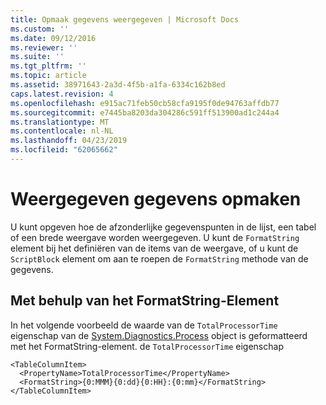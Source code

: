 ```yaml
---
title: Opmaak gegevens weergegeven | Microsoft Docs
ms.custom: ''
ms.date: 09/12/2016
ms.reviewer: ''
ms.suite: ''
ms.tgt_pltfrm: ''
ms.topic: article
ms.assetid: 38971643-2a3d-4f5b-a1fa-6334c162b8ed
caps.latest.revision: 4
ms.openlocfilehash: e915ac71feb50cb58cfa9195f0de94763affdb77
ms.sourcegitcommit: e7445ba8203da304286c591ff513900ad1c244a4
ms.translationtype: MT
ms.contentlocale: nl-NL
ms.lasthandoff: 04/23/2019
ms.locfileid: "62065662"
---
```

# <a name="formatting-displayed-data"></a>Weergegeven gegevens opmaken

U kunt opgeven hoe de afzonderlijke gegevenspunten in de lijst, een tabel of een brede weergave worden weergegeven. U kunt de `FormatString` element bij het definiëren van de items van de weergave, of u kunt de `ScriptBlock` element om aan te roepen de `FormatString` methode van de gegevens.

## <a name="using-the-formatstring-element"></a>Met behulp van het FormatString-Element

In het volgende voorbeeld de waarde van de `TotalProcessorTime` eigenschap van de [System.Diagnostics.Process](/dotnet/api/System.Diagnostics.Process) object is geformatteerd met het FormatString-element. de `TotalProcessorTime` eigenschap

```
<TableColumnItem>
  <PropertyName>TotalProcessorTime</PropertyName>
  <FormatString>{0:MMM}{0:dd}{0:HH}:{0:mm}</FormatString>
</TableColumnItem>
```



